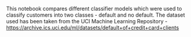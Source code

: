 This notebook compares different classifier models which were used to classify customers into two classes - default and no default. The dataset used has been taken from the UCI Machine Learning Repository - https://archive.ics.uci.edu/ml/datasets/default+of+credit+card+clients
